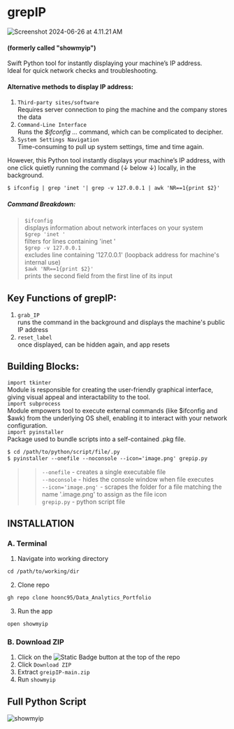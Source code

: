 # grepIP
![Screenshot 2024-06-26 at 4.11.21 AM](https://github.com/hoonc95/Data_Analytics_Portfolio/assets/168390796/1d077ee3-1eb6-439c-8a12-9eedb585b582")
#### (formerly called "showmyip")  
Swift Python tool for instantly displaying your machine’s IP address.  
Ideal for quick network checks and troubleshooting.  
#### Alternative methods to display IP address:  
1. ```Third-party sites/software```  
Requires server connection to ping the machine and the company stores the data  
2. ```Command-Line Interface```  
Runs the _$ifconfig ..._ command, which can be complicated to decipher.  
3. ```System Settings Navigation ```  
Time-consuming to pull up system settings, time and time again.
  
However, this Python tool instantly displays your machine’s IP address, with one click quietly running the command (↓ below ↓) locally, in the background.
```diff
$ ifconfig | grep 'inet '| grep -v 127.0.0.1 | awk 'NR==1{print $2}'
```
##### Command Breakdown:
> ``` $ifconfig ```  
displays information about network interfaces on your system    
> ``` $grep 'inet ' ```  
filters for lines containing 'inet '    
> ``` $grep -v 127.0.0.1 ```   
excludes line containing '127.0.0.1' (loopback address for machine's internal use)    
> ``` $awk 'NR==1{print $2}' ```  
prints the second field from the first line of its input

## Key Functions of grepIP:
1. ``` grab_IP ```  
runs the command in the background and displays the machine's public IP address  
2. ``` reset_label ```  
once displayed, can be hidden again, and app resets

## Building Blocks:
  ``` import tkinter ```  
Module is responsible for creating the user-friendly graphical interface, giving visual appeal and interactability to the tool.  
  ``` import subprocess ```  
Module empowers tool to execute external commands (like $ifconfig and $awk) from the underlying OS shell, enabling it to interact with your network configuration.  
  ``` import pyinstaller ```  
Package used to bundle scripts into a self-contained .pkg file.  
```diff
$ cd /path/to/python/script/file/.py
$ pyinstaller --onefile --noconsole --icon='image.png' grepip.py
```
>> ``` --onefile ``` - creates a single executable file   
>> ``` --noconsole ``` - hides the console window when file executes   
>> ```--icon='image.png'``` - scrapes the folder for a file matching the name '.image.png' to assign as the file icon  
>> ```grepip.py``` - python script file  

## INSTALLATION
### A. Terminal
1. Navigate into working directory
``` diff
cd /path/to/working/dir
```  
2. Clone repo
``` diff
gh repo clone hoonc95/Data_Analytics_Portfolio
```
3. Run the app
``` diff
open showmyip
```

### B. Download ZIP
1. Click on the ![Static Badge](https://img.shields.io/badge/Code-438440) button at the top of the repo
2. Click ```Download ZIP```
3. Extract ```greipIP-main.zip```
4. Run ```showmyip```

## Full Python Script
![showmyip](https://github.com/hoonc95/Data_Analytics_Portfolio/assets/168390796/57cfae58-3d4f-40db-8c21-58476592ca02)
